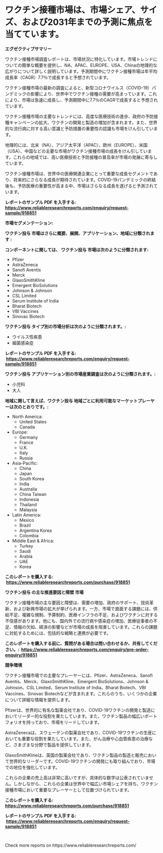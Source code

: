 <p><h1>ワクチン接種市場は、市場シェア、サイズ、および2031年までの予測に焦点を当てています。</h1></p><p><strong>エグゼクティブサマリー</strong></p>
<p><p>ワクチン接種市場調査レポートは、市場状況に特化しています。市場トレンドについての簡単な概要を提供し、NA、APAC、EUROPE、USA、Chinaの地理的な広がりについて詳しく説明しています。予測期間中にワクチン接種市場は年平均成長率（CAGR）7.7％で成長すると予想されています。</p><p>ワクチン接種市場の最新の調査によると、新型コロナウイルス（COVID-19）パンデミックの影響により、世界中でワクチン接種の需要が高まっています。これにより、市場は急速に成長し、予測期間中に7.7％のCAGRで成長すると予想されています。</p><p>ワクチン接種市場の主要なトレンドには、高度な医療技術の進歩、政府の予防接種キャンペーンの拡大、ワクチンの開発と製造の増加が含まれます。また、世界的な流行病に対する高い意識と予防措置の重要性の認識も市場をけん引しています。</p><p>地理的には、北米（NA）、アジア太平洋（APAC）、欧州（EUROPE）、米国（USA）、中国などの主要な市場がワクチン接種市場の成長をけん引しています。これらの地域では、高い医療技術と予防接種の普及率が市場の発展に寄与しています。</p><p>ワクチン接種市場は、世界中の医療関連企業にとって重要な成長セグメントであり、将来的にさらなる成長が期待されています。COVID-19パンデミックの終結後も、予防医療の重要性が高まる中、市場はさらなる成長を遂げると予測されています。</p></p>
<p><strong>レポートのサンプル PDF を入手する: <a href="https://www.reliableresearchreports.com/enquiry/request-sample/918851">https://www.reliableresearchreports.com/enquiry/request-sample/918851</a></strong></p>
<p><strong>市場セグメンテーション:</strong></p>
<p><strong> ワクチン投与 市場はさらに概要、展開、アプリケーション、地域に分類されます :</strong></p>
<p><strong>コンポーネントに関しては、 ワクチン投与 市場は次のように分類されます: &nbsp;</strong></p>
<p><ul><li>Pfizer</li><li>AstraZeneca</li><li>Sanofi Aventis</li><li>Merck</li><li>GlaxoSmithKline</li><li>Emergent BioSolutions</li><li>Johnson & Johnson</li><li>CSL Limited</li><li>Serum Institute of India</li><li>Bharat Biotech</li><li>VBI Vaccines</li><li>Sinovac Biotech</li></ul></p>
<p><strong> ワクチン投与 タイプ別の市場分析は次のように分類されます。:</strong></p>
<p><ul><li>ウイルス性疾患</li><li>細菌感染症</li></ul></p>
<p><strong>レポートのサンプル PDF を入手する: &nbsp;<a href="https://www.reliableresearchreports.com/enquiry/request-sample/918851">https://www.reliableresearchreports.com/enquiry/request-sample/918851</a></strong></p>
<p><strong> ワクチン投与 アプリケーション別の市場産業調査は次のように分類されます。:</strong></p>
<p><ul><li>小児科</li><li>大人</li></ul></p>
<p><strong>地域に関して言えば、ワクチン投与 地域ごとに利用可能なマーケットプレーヤーは次のとおりです。:</strong></p>
<p><ul>
    <li>
        North America:
        <ul>
            <li>United States</li>
            <li>Canada</li>
        </ul>
    </li>
    <li>
        Europe:
        <ul>
            <li>Germany</li>
            <li>France</li>
            <li>U.K.</li>
            <li>Italy</li>
            <li>Russia</li>
        </ul>
    </li>
    <li>
        Asia-Pacific:
        <ul>
            <li>China</li>
            <li>Japan</li>
            <li>South Korea</li>
            <li>India</li>
            <li>Australia</li>
            <li>China Taiwan</li>
            <li>Indonesia</li>
            <li>Thailand</li>
            <li>Malaysia</li>
        </ul>
    </li>
    <li>
        Latin America:
        <ul>
            <li>Mexico</li>
            <li>Brazil</li>
            <li>Argentina Korea</li>
            <li>Colombia</li>
        </ul>
    </li>
    <li>
        Middle East & Africa:
        <ul>
            <li>Turkey</li>
            <li>Saudi</li>
            <li>Arabia</li>
            <li>UAE</li>
            <li>Korea</li>
        </ul>
    </li>
    </ul></p>
<p><strong>このレポートを購入する: &nbsp;<a href="https://www.reliableresearchreports.com/purchase/918851">https://www.reliableresearchreports.com/purchase/918851</a></strong></p>
<p><strong>ワクチン投与 の主な推進要因と障壁 市場</strong></p>
<p><p>ワクチン接種市場の主な要因と障壁は、需要の増加、政府のサポート、技術革新、および新興市場の拡大が挙げられます。一方、市場で直面する課題には、供給不足、複雑な規制、予算制約、医療インフラの不足、およびワクチンに対する不信感があります。他にも、国内外での流行病や感染症の増加、医療従事者の不足、情報の欠如、経済の影響などが市場の成長を阻害しています。これらの課題に対処するためには、包括的な戦略と連携が必要です。</p></p>
<p><strong>このレポートを購入する前に、質問がある場合は問い合わせるか、共有してください。:&nbsp; <a href="https://www.reliableresearchreports.com/enquiry/pre-order-enquiry/918851">https://www.reliableresearchreports.com/enquiry/pre-order-enquiry/918851</a></strong></p>
<p><strong>競争環境</strong></p>
<p><p>ワクチン接種市場での主要なプレーヤーには、Pfizer、AstraZeneca、Sanofi Aventis、Merck、GlaxoSmithKline、Emergent BioSolutions、Johnson & Johnson、CSL Limited、Serum Institute of India、Bharat Biotech、VBI Vaccines、Sinovac Biotechなどが含まれます。これらのうち、いくつかの企業について詳細な情報を提供します。</p><p>Pfizerは、世界的に有名な製薬会社であり、COVID-19ワクチンの開発と製造においてリーダー的な役割を果たしています。また、ワクチン製品の幅広いポートフォリオを持っており、市場をリードしています。</p><p>AstraZenecaは、スウェーデンの製薬会社であり、COVID-19ワクチンの生産においても重要な役割を果たしています。また、がん治療や心血管疾患の治療など、さまざまな分野で製品を提供しています。</p><p>GlaxoSmithKlineは、英国の製薬会社であり、ワクチン製品の製造と販売において世界的なリーダーです。COVID-19ワクチンの開発にも取り組んでおり、市場での地位を強化しています。</p><p>これらの企業の売上高は非常に高いですが、具体的な数字は公表されていません。しかしながら、これらの企業は世界中で幅広い市場シェアを持ち、ワクチン接種市場において重要なプレーヤーとして位置づけられています。</p></p>
<p><strong>このレポートを購入する: &nbsp; <a href="https://www.reliableresearchreports.com/purchase/918851">https://www.reliableresearchreports.com/purchase/918851</a></strong></p>
<p><strong>レポートのサンプル PDF を入手する: &nbsp;<a href="https://www.reliableresearchreports.com/enquiry/request-sample/918851">https://www.reliableresearchreports.com/enquiry/request-sample/918851</a></strong><strong></strong></p>
<p>&nbsp;</p>
<p>Check more reports on https://www.reliableresearchreports.com/</p>